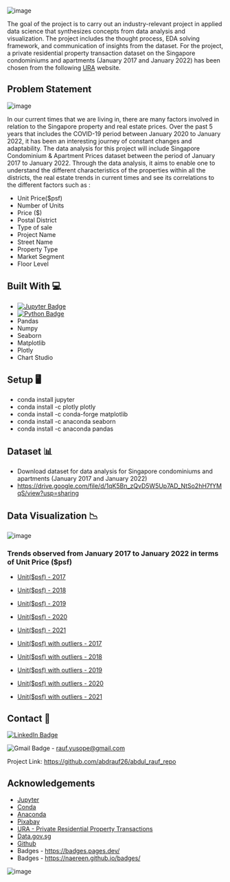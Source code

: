 ![image](https://user-images.githubusercontent.com/96287600/156367866-8eb835b7-dedf-4392-a00b-3e1f43dda3ed.png)

The goal of the project is to carry out an industry-relevant project in applied data science that synthesizes concepts from data analysis and visualization. The project includes the thought process, EDA solving framework, and communication of insights from the dataset. For the project, a private residential property transaction dataset on the Singapore condominiums and apartments (January 2017 and January 2022) has been chosen from the following [URA](https://www.ura.gov.sg/realEstateIIWeb/transaction/search.action) website. 

## Problem Statement

![image](https://cdn.pixabay.com/photo/2013/12/16/17/13/singapore-229387_1280.jpg)

In our current times that we are living in, there are many factors involved in relation to the Singapore property and real estate prices.
Over the past 5 years that includes the COVID-19 period between January 2020 to January 2022, it has been an interesting journey of constant changes and adaptability.
The data analysis for this project will include Singapore Condominium & Apartment Prices dataset between the period of January 2017 to January 2022. Through the data analysis, it aims to enable one to understand the different characteristics of the properties within all the districts, the real estate trends in current times and see its correlations to the different factors such as :

- Unit Price($psf)
- Number of Units
- Price ($)
- Postal District
- Type of sale
- Project Name
- Street Name
- Property Type
- Market Segment
- Floor Level


## Built With 💻

- [![Jupyter Badge](https://img.shields.io/badge/Jupyter-F37626?logo=jupyter&logoColor=fff&style=flat)](https://jupyter.org/try)
- [![Python Badge](https://img.shields.io/badge/Python-3776AB?logo=python&logoColor=fff&style=flat)](https://www.python.org/)
- Pandas
- Numpy
- Seaborn
- Matplotlib
- Plotly
- Chart Studio


## Setup 🖥️
- conda install jupyter
- conda install -c plotly plotly
- conda install -c conda-forge matplotlib
- conda install -c anaconda seaborn
- conda install -c anaconda pandas

## Dataset 📊

- Download dataset for data analysis for Singapore condominiums and apartments (January 2017 and January 2022)
- https://drive.google.com/file/d/1qK5Bn_zQvD5W5Up7AD_NtSo2hH7fYMqS/view?usp=sharing

## Data Visualization 📉

![image](https://user-images.githubusercontent.com/96287600/156498899-724321c5-16a1-49f6-88f6-a0da9f19f70b.png)

### Trends observed from January 2017 to January 2022 in terms of Unit Price ($psf) 

- [Unit($psf) - 2017](https://plotly.com/~ab.rauf/43/)
- [Unit($psf) - 2018](https://plotly.com/~ab.rauf/24/)
- [Unit($psf) - 2019](https://plotly.com/~ab.rauf/30/)
- [Unit($psf) - 2020](https://plotly.com/~ab.rauf/35/)
- [Unit($psf) - 2021](https://plotly.com/~ab.rauf/35/)


- [Unit($psf) with outliers - 2017](https://plotly.com/~ab.rauf/41/)
- [Unit($psf) with outliers - 2018](https://plotly.com/~ab.rauf/22/)
- [Unit($psf) with outliers - 2019](https://plotly.com/~ab.rauf/28/)
- [Unit($psf) with outliers - 2020](https://plotly.com/~ab.rauf/33/)
- [Unit($psf) with outliers - 2021](https://plotly.com/~ab.rauf/37/)



## Contact 📧

[![LinkedIn Badge](https://img.shields.io/badge/LinkedIn-0A66C2?logo=linkedin&logoColor=fff&style=flat-square)](https://www.linkedin.com/in/abdrauf26/)

![Gmail Badge](https://img.shields.io/badge/Gmail-EA4335?logo=gmail&logoColor=fff&style=flat) - rauf.yusope@gmail.com

Project Link:  https://github.com/abdrauf26/abdul_rauf_repo

## Acknowledgements

- [Jupyter](https://jupyter.org/)
- [Conda](https://docs.conda.io/en/latest/)
- [Anaconda](https://anaconda.org/)
- [Pixabay](https://pixabay.com/)
- [URA - Private Residential Property Transactions](https://www.ura.gov.sg/realEstateIIWeb/transaction/search.action)
- [Data.gov.sg](https://data.gov.sg/)
- [Github](https://github.com/)
- Badges - https://badges.pages.dev/
- Badges - https://naereen.github.io/badges/

![image](https://cdn.pixabay.com/photo/2014/03/15/16/34/construction-287876_1280.jpg)






